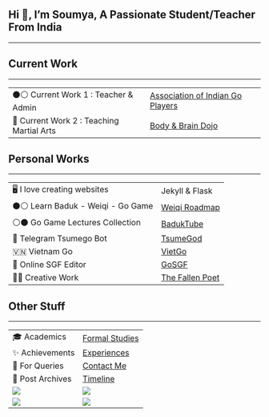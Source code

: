 ## Hi 👋, I’m Soumya, A Passionate Student/Teacher From India
---

## Current Work
---
|                                          |                                                          |
| ---------------------------------------- | -------------------------------------------------------- |
| ⚫⚪ Current Work 1 : Teacher & Admin      | [Association of Indian Go Players](https://aigp.org.in/) |
| 🥋 Current Work 2 : Teaching Martial Arts | [Body & Brain Dojo](/project/B&B-Dojo)                   |

## Personal Works
---

|                                  |                                             |
| -------------------------------- | ------------------------------------------- |
| 🖥️ I love creating websites       | Jekyll & Flask                              |
| ⚫⚪ Learn Baduk - Weiqi - Go Game | [Weiqi Roadmap](https://weiqi.soumyak4.in/) |
| ⚪⚫ Go Game Lectures Collection   | [BadukTube](https://baduktube.soumyak4.in/) |
| 🤖 Telegram Tsumego Bot           | [TsumeGod](https://tsumegod.soumyak4.in/)   |
| 🇻🇳 Vietnam Go                     | [VietGo](https://viet-go.soumyak4.in/)      |
| 👀 Online SGF Editor              | [GoSGF](https://sgf.soumyak4.in/)           |
| ✍🏽 Creative Work                  | [The Fallen Poet](/Artist)                  |

## Other Stuff
---

|                                                                                                                    |                                                                                                                       |
| ------------------------------------------------------------------------------------------------------------------ | --------------------------------------------------------------------------------------------------------------------- |
| 🎓 Academics                                                                                                        | [Formal Studies](/Academics)                                                                                          |
| ✨ Achievements                                                                                                     | [Experiences](/Experiences)                                                                                           |
| 💬 For Queries                                                                                                      | [Contact Me](https://t.me/soumyak4)                                                                                   |
| 📮 Post Archives                                                                                                    | [Timeline](/Timeline)                                                                                                 |
| ![](https://github-profile-summary-cards.vercel.app/api/cards/profile-details?username=SoumyaK4&theme=github_dark) | ![](https://github-profile-summary-cards.vercel.app/api/cards/repos-per-language?username=SoumyaK4&theme=github_dark) |
| ![](https://komarev.com/ghpvc/?username=soumyak4&label=Profile%20views&color=brightgreen)                          | ![](https://cdn.buymeacoffee.com/buttons/v2/default-yellow.png)                                                       |
